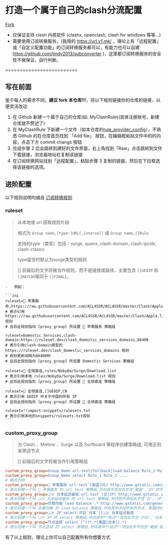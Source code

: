 # 打造一个属于自己的clash分流配置

 [Fork]([https://github.com/tindy2013/subconverter/blob/master/README-cn.md#%E9%85%8D%E7%BD%AE%E6%96%87%E4%BB%B6](https://github.com/chinnsenn/ClashCustomRule))

- 仅保证支持 clash 内核软件 (clashx, openclash, clash for windows 等等...)
- 需要使用订阅转换服务，(我用的 https://url.v1.mk/ ，理论上有「远程配置」或「自定义配置功能」的订阅转换服务都可以，有能力也可以自建 https://github.com/tindy2013/subconverter )，这里都订阅转换服务的安全性不做保证，自行判断。

=========================


## 写在前面
鉴于每人的需求不同，**建议 fork 本仓库!!!**，将以下规则链接你的仓库的链接，以便灵活改动

1. 在 Github 新建一个属于自己的仓库(如: MyClashRule)(具体注册账号，新建仓库就不赘述了)
2. 在 MyClashRule 下新建一个文件（如本仓库的[rule_provider_config](rule_provider_config.yaml)），不熟悉 Github 的在仓库首页找到 「Add file」 按钮，在编辑框粘贴文件中的的内容，点击下方 commit changs 按钮
3. 完成步骤 2 后会跳转到建好的文件界面，右上角找到「Raw」点击跳转到文件下载链接，浏览器地址栏复制该链接
4. 在订阅转换网站找到「远程配置」，粘贴步骤 3 复制的链接，然后在下拉框选择该链接的选项。

## 进阶配置

以下规则说明均摘自 [订阅转换规则](https://github.com/tindy2013/subconverter/blob/master/README-cn.md#%E9%85%8D%E7%BD%AE%E6%96%87%E4%BB%B6)

### ruleset

> 从本地或 url 获取规则片段
>
> 格式为 `Group name,[type:]URL[,interval]` 或 `Group name,[]Rule `
>
> 支持的type（类型）包括：surge, quanx, clash-domain, clash-ipcidr, clash-classic
>
> type留空时默认为surge类型的规则
>
> \[] 前缀后的文字将被当作规则，而不是链接或路径，主要包含 `[]GEOIP` 和 `[]MATCH`(等同于 `[]FINAL`)。

    -   例如：

    ```ini
    ruleset=🍎 苹果服务,https://raw.githubusercontent.com/ACL4SSR/ACL4SSR/master/Clash/Apple.list
    # 表示引用 https://raw.githubusercontent.com/ACL4SSR/ACL4SSR/master/Clash/Apple.list 规则
    # 且将此规则指向 [proxy_group] 所设置 🍎 苹果服务 策略组
    
    ruleset=Domestic Services,clash-domain:https://ruleset.dev/clash_domestic_services_domains,86400
    # 表示引用clash-domain类型的 https://ruleset.dev/clash_domestic_services_domains 规则
    # 规则更新间隔为86400秒
    # 且将此规则指向 [proxy_group] 所设置 Domestic Services 策略组
    
    ruleset=🎯 全球直连,rules/NobyDa/Surge/Download.list
    # 表示引用本地 rules/NobyDa/Surge/Download.list 规则
    # 且将此规则指向 [proxy_group] 所设置 🎯 全球直连 策略组
    
    ruleset=🎯 全球直连,[]GEOIP,CN
    # 表示引用 GEOIP 中关于中国的所有 IP
    # 且将此规则指向 [proxy_group] 所设置 🎯 全球直连 策略组
    
    ruleset=!!import:snippets/rulesets.txt
    # 表示引用本地的snippets/rulesets.txt规则
    ```

### custom_proxy_group

> 为 Clash 、Mellow 、Surge 以及 Surfboard 等程序创建策略组, 可用正则来筛选节点
>
> \[] 前缀后的文字将被当作引用策略组

```ini
custom_proxy_group=Group_Name`url-test|fallback|load-balance`Rule_1`Rule_2`...`test_url`interval[,timeout][,tolerance]
custom_proxy_group=Group_Name`select`Rule_1`Rule_2`...
# 格式示例
custom_proxy_group=🍎 苹果服务`url-test`(美国|US)`http://www.gstatic.com/generate_204`300,5,100
# 表示创建一个叫 🍎 苹果服务 的 url-test 策略组,并向其中添加名字含'美国','US'的节点，每隔300秒测试一次，测速超时为5s，切换节点的延迟容差为100ms
custom_proxy_group=🇯🇵 日本延迟最低`url-test`(日|JP)`http://www.gstatic.com/generate_204`300,5
# 表示创建一个叫 🇯🇵 日本延迟最低 的 url-test 策略组,并向其中添加名字含'日','JP'的节点，每隔300秒测试一次，测速超时为5s
custom_proxy_group=负载均衡`load-balance`.*`http://www.gstatic.com/generate_204`300,,100
# 表示创建一个叫 负载均衡 的 load-balance 策略组,并向其中添加所有的节点，每隔300秒测试一次，切换节点的延迟容差为100ms
custom_proxy_group=🇯🇵 JP`select`沪日`日本`[]🇯🇵 日本延迟最低
# 表示创建一个叫 🇯🇵 JP 的 select 策略组,并向其中**依次**添加名字含'沪日','日本'的节点，以及引用上述所创建的 🇯🇵 日本延迟最低 策略组
custom_proxy_group=节点选择`select`(^(?!.*(美国|日本)).*)
# 表示创建一个叫 节点选择 的 select 策略组,并向其中**依次**添加名字不包含'美国'或'日本'的节点
```

有了以上规则，理论上你可以自己配置所有你想要方式
